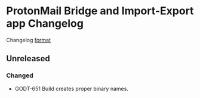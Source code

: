 # ProtonMail Bridge and Import-Export app Changelog

Changelog [format](http://keepachangelog.com/en/1.0.0/)

## Unreleased

### Changed
* GODT-651 Build creates proper binary names.

